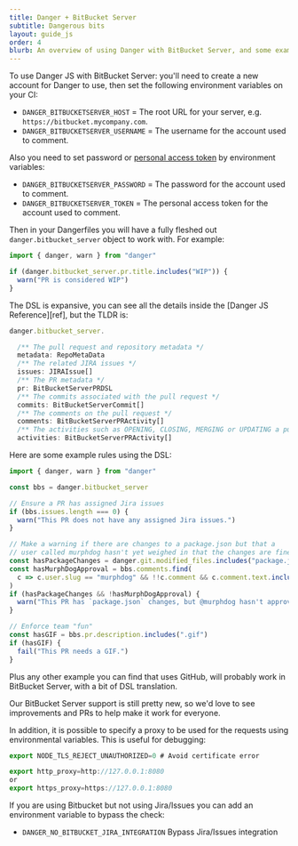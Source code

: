 ```yaml
---
title: Danger + BitBucket Server
subtitle: Dangerous bits
layout: guide_js
order: 4
blurb: An overview of using Danger with BitBucket Server, and some examples
---
```


To use Danger JS with BitBucket Server: you'll need to create a new account for Danger to use, then set the following
environment variables on your CI:

- `DANGER_BITBUCKETSERVER_HOST` = The root URL for your server, e.g. `https://bitbucket.mycompany.com`.
- `DANGER_BITBUCKETSERVER_USERNAME` = The username for the account used to comment.

Also you need to set password or
[personal access token](https://confluence.atlassian.com/bitbucketserver/personal-access-tokens-939515499.html) by
environment variables:

- `DANGER_BITBUCKETSERVER_PASSWORD` = The password for the account used to comment.
- `DANGER_BITBUCKETSERVER_TOKEN` = The personal access token for the account used to comment.

Then in your Dangerfiles you will have a fully fleshed out `danger.bitbucket_server` object to work with. For example:

```ts
import { danger, warn } from "danger"

if (danger.bitbucket_server.pr.title.includes("WIP")) {
  warn("PR is considered WIP")
}
```

The DSL is expansive, you can see all the details inside the [Danger JS Reference][ref], but the TLDR is:

```ts
danger.bitbucket_server.

  /** The pull request and repository metadata */
  metadata: RepoMetaData
  /** The related JIRA issues */
  issues: JIRAIssue[]
  /** The PR metadata */
  pr: BitBucketServerPRDSL
  /** The commits associated with the pull request */
  commits: BitBucketServerCommit[]
  /** The comments on the pull request */
  comments: BitBucketServerPRActivity[]
  /** The activities such as OPENING, CLOSING, MERGING or UPDATING a pull request */
  activities: BitBucketServerPRActivity[]
```

Here are some example rules using the DSL:

```ts
import { danger, warn } from "danger"

const bbs = danger.bitbucket_server

// Ensure a PR has assigned Jira issues
if (bbs.issues.length === 0) {
  warn("This PR does not have any assigned Jira issues.")
}

// Make a warning if there are changes to a package.json but that a
// user called murphdog hasn't yet weighed in that the changes are fine.
const hasPackageChanges = danger.git.modified_files.includes("package.json")
const hasMurphDogApproval = bbs.comments.find(
  c => c.user.slug == "murphdog" && !!c.comment && c.comment.text.includes(":+1:")
)
if (hasPackageChanges && !hasMurphDogApproval) {
  warn("This PR has `package.json` changes, but @murphdog hasn't approved them yet.")
}

// Enforce team "fun"
const hasGIF = bbs.pr.description.includes(".gif")
if (hasGIF) {
  fail("This PR needs a GIF.")
}
```

Plus any other example you can find that uses GitHub, will probably work in BitBucket Server, with a bit of DSL
translation.

Our BitBucket Server support is still pretty new, so we'd love to see improvements and PRs to help make it work for
everyone.

In addition, it is possible to specify a proxy to be used for the requests using environmental variables. This is useful
for debugging:

```ts
export NODE_TLS_REJECT_UNAUTHORIZED=0 # Avoid certificate error

export http_proxy=http://127.0.0.1:8080
or
export https_proxy=https://127.0.0.1:8080
```

If you are using Bitbucket but not using Jira/Issues you can add an environment variable to bypass the check:

- `DANGER_NO_BITBUCKET_JIRA_INTEGRATION` Bypass Jira/Issues integration
